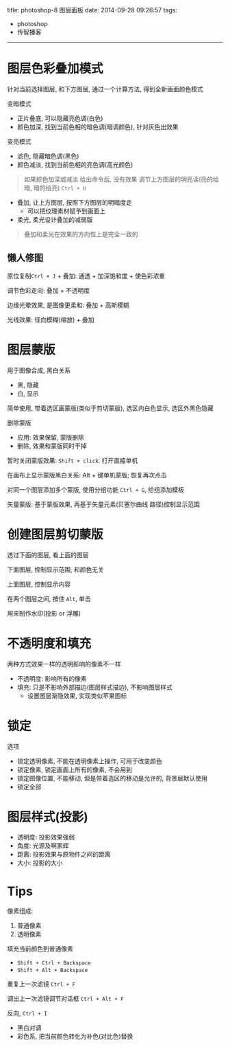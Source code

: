 title: photoshop-8 图层面板
date: 2014-09-28 09:26:57
tags:
- photoshop
- 传智播客
---

# 图层色彩叠加模式 #

针对当前选择图层, 和下方图层, 通过一个计算方法, 得到全新画面颜色模式

变暗模式
* 正片叠底, 可以隐藏亮色调(白色)
* 颜色加深, 找到当前色相的暗色调(暗调颜色), 针对灰色出效果

变亮模式
* 滤色, 隐藏暗色调(黑色)
* 颜色减淡, 找到当前色相的亮色调(高光颜色)

> 如果颜色加深或减淡 给出命令后, 没有效果
> 调节上方图层的明亮读(亮的给暗, 暗的给亮) `Ctrl + U`

* 叠加, 让上方图层, 按照下方图层的明暗度走
  * 可以把纹理素材赋予到画面上
* 柔光, 柔光设计叠加的减弱版

> 叠加和柔光在效果的方向性上是完全一致的

## 懒人修图 ##

原位复制`Ctrl + J` + 叠加: 通透 + 加深饱和度 + 使色彩浓重


调节色彩走向: 叠加 + 不透明度

边缘光晕效果, 是图像更柔和: 叠加 + 高斯模糊

光线效果: 径向模糊(缩放) + 叠加


# 图层蒙版 #

用于图像合成, 黑白关系
* 黑, 隐藏
* 白, 显示

简单使用, 带着选区画蒙版(类似于剪切蒙版), 选区内白色显示, 选区外黑色隐藏

删除蒙版
* 应用: 效果保留, 蒙版删除
* 删除, 效果和蒙版同时干掉

暂时关闭蒙版效果: `Shift + click`: 打开直接单机

在画布上显示蒙版黑白关系: Alt + 键单机蒙版; 恢复再次点击

对同一个图层添加多个蒙版, 使用分组功能 `Ctrl + G`, 给组添加模板

矢量蒙版: 基于蒙版效果, 再基于矢量元素(贝塞尔曲线 路径)控制显示范围





# 创建图层剪切蒙版 #

透过下面的图层, 看上面的图层

下面图层, 控制显示范围, 和颜色无关

上面图层, 控制显示内容

在两个图层之间, 按住 `Alt`, 单击

用来制作水印(投影 or 浮雕)

# 不透明度和填充 #

两种方式效果一样的透明影响的像素不一样
* 不透明度: 影响所有的像素
* 填充: 只是不影响外部描边(图层样式描边), 不影响图层样式
  * 设置图层渐隐效果, 实现类似苹果图标

# 锁定 #

选项
* 锁定透明像素, 不能在透明像素上操作, 可用于改变颜色
* 锁定像素, 锁定画面上所有的像素, 不会用到
* 锁定图像位置, 不能移动, 但是带着选区的移动是允许的, 背景层默认使用
* 锁定全部

# 图层样式(投影) #

* 透明度: 投影效果强弱
* 角度: 光源及啊家辉
* 距离: 投影效果与原物件之间的距离
* 大小: 投影的大小



# Tips #

像素组成:
1. 普通像素
2. 透明像素

填充当前颜色到普通像素
* `Shift + Ctrl + Backspace`
* `Shift + Alt + Backspace`

重复上一次滤镜 `Ctrl + F`

调出上一次滤镜调节对话框 `Ctrl + Alt + F`


反向, `Ctrl + I`
* 黑白对调
* 彩色系, 把当前颜色转化为补色(对比色)替换
